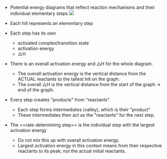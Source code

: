 - Potential energy diagrams that reflect reaction mechanisms and their individual elementary steps
**![](https://lh7-us.googleusercontent.com/jRLOhOOqoYFDpeXkFuTc_9QIZoLD8C4EJdBgqqyTejEmG5sUNbljvXnhwrKfPkReHwJBEl4w3dzGG0SekVmnCv7WUvWtBKnK7CaefGnZo9AeI6kdnXu9cMAjt2t0Bo39i9QL8f8k6Y98mOnh2S_8w20)**

- Each hill represents an elementary step
- Each step has its own
	- activated complex/transition state
	- activation energy
	- $\triangle$H
- There is an overall activation energy and $\triangle$H for the whole diagram.
	- The overall activation energy is the vertical distance from the ACTUAL reactants to the tallest hill on the graph.
	- The overall $\triangle$H is the vertical distance from the start of the graph -> end of the graph.
	

- Every step creates "products" from "reactants"
	- Each step forms intermediates (valley), which is their "product"
	- These intermediates then act as the "reactants" for the next step.


-  The ==rate-determining step== is the individual step with the largest activation energy
	- Do not mix this up with overall activation energy.
	- Largest activation energy in this context means from their respective reactants to its peak; not the actual initial reactants.